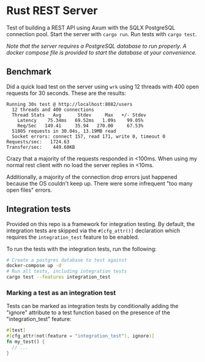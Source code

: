 # Rust REST Server

Test of building a REST API using Axum with the SQLX PostgreSQL connection pool. Start the server with `cargo run`. Run tests with `cargo test`.

_Note that the server requires a PostgreSQL database to run properly. A docker compose file is provided to start the database at your convenience._

## Benchmark

Did a quick load test on the server using `wrk` using 12 threads with 400 open requests for 30 seconds. These are the results:

```
Running 30s test @ http://localhost:8082/users
  12 threads and 400 connections
  Thread Stats   Avg      Stdev     Max   +/- Stdev
    Latency    75.34ms   69.52ms   1.09s    99.05%
    Req/Sec   149.41     35.94   270.00     67.53%
  51805 requests in 30.04s, 13.19MB read
  Socket errors: connect 157, read 171, write 0, timeout 0
Requests/sec:   1724.63
Transfer/sec:    449.68KB
```

Crazy that a majority of the requests responded in <100ms. When using my normal rest client with no load the server replies in <10ms.

Additionally, a majority of the connection drop errors just happened because the OS couldn't keep up. There were some infrequent "too many open files" errors.

## Integration tests

Provided on this repo is a framework for integration testing. By default, the integration tests are skipped via the `#[cfg_attr()]` declaration which requires the `integration_test` feature to be enabled.

To run the tests with the integration tests, run the following:

```bash
# Create a postgres database to test against
docker-compose up -d
# Run all tests, including integration tests
cargo test --features integration_test
```

### Marking a test as an integration test

Tests can be marked as integration tests by conditionally adding the "ignore" attribute to a test function based on the presence of the "integration_test" feature:

```rust
#[test]
#[cfg_attr(not(feature = "integration_test"), ignore)]
fn my_test() {
  // ...
}
```
